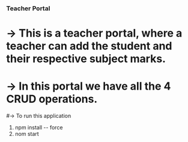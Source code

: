 ### Teacher Portal

# -> This is a teacher portal, where a teacher can add the student and their respective subject marks.

# -> In this portal we have all the 4 CRUD operations.
#-> To run this application 
1) npm install -- force
2) nom start 
